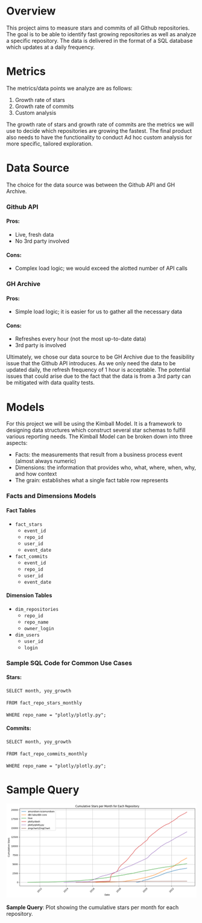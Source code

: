 # Overview
This project aims to measure stars and commits of all Github repositories. The goal is to be able to identify fast growing repositories as well as analyze a specific repository. The data is delivered in the format of a SQL database which updates at a daily frequency.

# Metrics

The metrics/data points we analyze are as follows:

1. Growth rate of stars
2. Growth rate of commits
3. Custom analysis

The growth rate of stars and growth rate of commits are the metrics we will use to decide which repositories are growing the fastest. The final product also needs to have the functionality to conduct Ad hoc custom analysis for more specific, tailored exploration.

# Data Source
The choice for the data source was between the Github API and GH Archive.

### Github API
#### Pros:
* Live, fresh data
* No 3rd party involved
  
#### Cons:
* Complex load logic; we would exceed the alotted number of API calls

### GH Archive
#### Pros:
*  Simple load logic; it is easier for us to gather all the necessary data

#### Cons:
*  Refreshes every hour (not the most up-to-date data)
*  3rd party is involved

Ultimately, we chose our data source to be GH Archive due to the feasibility issue that the Github API introduces. As we only need the data to be updated daily, the refresh frequency of 1 hour is acceptable. The potential issues that could arise due to the fact that the data is from a 3rd party can be mitigated with data quality tests.

# Models

For this project we will be using the Kimball Model. It is a framework to designing data structures which construct several star schemas to fulfill various reporting needs. The Kimball Model can be broken down into three aspects:
* Facts: the measurements that result from a business process event (almost always numeric)
* Dimensions: the information that provides who, what, where, when, why, and how context
* The grain: establishes what a single fact table row represents

### Facts and Dimensions Models
#### Fact Tables
* `fact_stars`
  * `event_id`
  * `repo_id`
  * `user_id`
  * `event_date`
* `fact_commits`
  * `event_id`
  * `repo_id`
  * `user_id`
  * `event_date`

#### Dimension Tables
* `dim_repositories`
  * `repo_id`
  * `repo_name`
  * `owner_login`
* `dim_users`
  * `user_id`
  * `login`

 
### Sample SQL Code for Common Use Cases
#### Stars:
```
SELECT month, yoy_growth

FROM fact_repo_stars_monthly

WHERE repo_name = "plotly/plotly.py";
```

#### Commits:
```
SELECT month, yoy_growth

FROM fact_repo_commits_monthly

WHERE repo_name = "plotly/plotly.py";
```

# Sample Query
![Cumulative Monthly Stars Plot](notebooks/cumu_monthly_stars.png)

**Sample Query**: Plot showing the cumulative stars per month for each repository.
